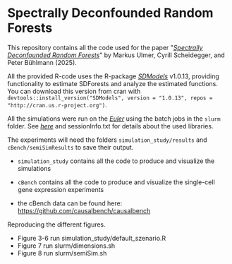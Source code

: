 # Spectrally Deconfounded Random Forests

This repository contains all the code used for the paper "[*Spectrally Deconfounded Random Forests*](https://arxiv.org/abs/2502.03969)" by Markus Ulmer, Cyrill Scheidegger, and Peter Bühlmann (2025).

All the provided R-code uses the R-package [*SDModels*](https://markusul.github.io/SDModels/) v1.0.13, 
providing functionality to estimate SDForests and analyze the estimated functions. 
You can download this version from cran with `devtools::install_version("SDModels", version = "1.0.13", repos = "http://cran.us.r-project.org")`.

All the simulations were run on the [*Euler*](https://scicomp.ethz.ch/wiki/Euler) using the batch jobs in the 
`slurm` folder. See [*here*](https://scicomp.ethz.ch/wiki/Euler_applications_and_libraries_ubuntu) and sessionInfo.txt for details about the used libraries.

The experiments will need the folders `simulation_study/results` and `cBench/semiSimResults` to save their output.

-   `simulation_study` contains all the code to produce and visualize the simulations

-   `cBench` contains all the code to produce and visualize the single-cell gene expression experiments

-   the cBench data can be found here: <https://github.com/causalbench/causalbench>

Reproducing the different figures.

- Figure 3-6 run simulation_study/default_szenario.R
- Figure 7 run slurm/dimensions.sh
- Figure 8 run slurm/semiSim.sh
